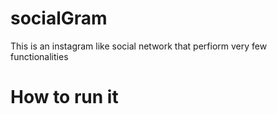 # socialGram
This is an instagram like social network that perfiorm very few functionalities

# How to run it
